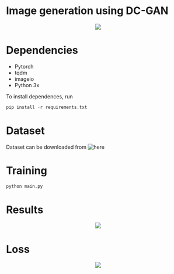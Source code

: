 # Image generation using DC-GAN
<p align="center"> 
<img src="https://user-images.githubusercontent.com/43647803/49303103-373da680-f50c-11e8-8f48-a1261134a6c9.png">
</p>


# Dependencies
* Pytorch   
* tqdm
* imageio
* Python 3x


To install dependences, run
```python
pip install -r requirements.txt 
```
# Dataset
Dataset can be downloaded from ![here](https://pan.baidu.com/s/1eSifHcA)


# Training
```python
python main.py 
```
# Results
<p align="center"> 
<img src="https://github.com/imbibekk/DC_GAN/blob/master/plots/result.gif">
</p>

# Loss
<p align="center"> 
<img src="https://user-images.githubusercontent.com/43647803/48880234-d4d11000-ee52-11e8-970f-273d6f5038f2.gif">
</p>





